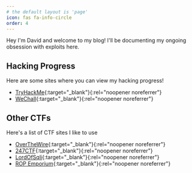 ```yaml
---
# the default layout is 'page'
icon: fas fa-info-circle
order: 4
---
```

Hey I'm David and welcome to my blog!
I'll be documenting my ongoing obsession
with exploits here.

## Hacking Progress
Here are some sites where you can view my hacking
progress!
- [TryHackMe](https://tryhackme.com/p/DacificIs){:target="_blank"}{:rel="noopener noreferrer"}
- [WeChall](https://www.wechall.net/profile/Dasian){:target="_blank"}{:rel="noopener noreferrer"}

## Other CTFs
Here's a list of CTF sites I like to use
- [OverTheWire](https://overthewire.org/wargames/){:target="_blank"}{:rel="noopener noreferrer"}
- [247CTF](https://247ctf.com/){:target="_blank"}{:rel="noopener noreferrer"}
- [LordOfSqli](https://los.rubiya.kr/){:target="_blank"}{:rel="noopener noreferrer"}
- [ROP Emporium](https://ropemporium.com/){:target="_blank"}{:rel="noopener noreferrer"}
